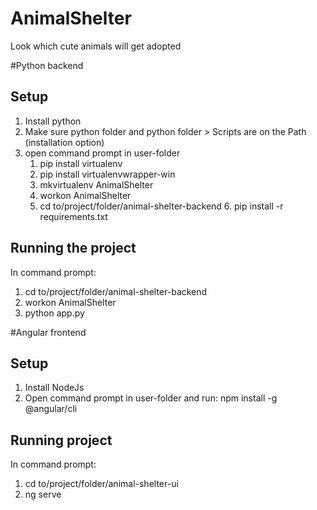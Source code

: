 # AnimalShelter
Look which cute animals will get adopted

#Python backend

## Setup

1. Install python
2. Make sure python folder and python folder > Scripts are on the Path (installation option)
3. open command prompt in user-folder
	1. pip install virtualenv
 	2. pip install virtualenvwrapper-win
	3. mkvirtualenv AnimalShelter
	4. workon AnimalShelter
	5. cd to/project/folder/animal-shelter-backend
    	6. pip install -r requirements.txt

## Running the project

In command prompt:

1. cd to/project/folder/animal-shelter-backend
2. workon AnimalShelter
3. python app.py 


#Angular frontend

## Setup
1. Install NodeJs
2. Open command prompt in user-folder and run: npm install -g @angular/cli

## Running project
In command prompt:
1. cd to/project/folder/animal-shelter-ui
2. ng serve